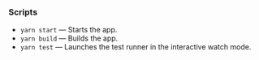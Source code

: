 ### Scripts
 - `yarn start` — Starts the app.
 - `yarn build` — Builds the app.
 - `yarn test` — Launches the test runner in the interactive watch mode.
